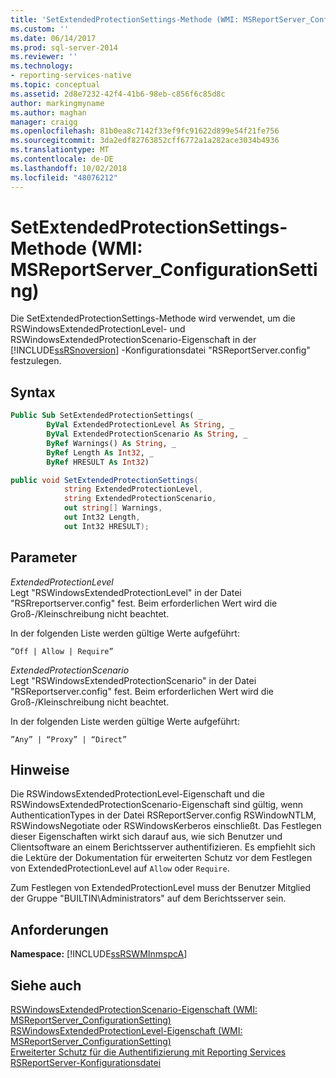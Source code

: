 ```yaml
---
title: 'SetExtendedProtectionSettings-Methode (WMI: MSReportServer_ConfigurationSetting) | Microsoft-Dokumentation'
ms.custom: ''
ms.date: 06/14/2017
ms.prod: sql-server-2014
ms.reviewer: ''
ms.technology:
- reporting-services-native
ms.topic: conceptual
ms.assetid: 2d8e7232-42f4-41b6-98eb-c856f6c85d8c
author: markingmyname
ms.author: maghan
manager: craigg
ms.openlocfilehash: 81b0ea8c7142f33ef9fc91622d899e54f21fe756
ms.sourcegitcommit: 3da2edf82763852cff6772a1a282ace3034b4936
ms.translationtype: MT
ms.contentlocale: de-DE
ms.lasthandoff: 10/02/2018
ms.locfileid: "48076212"
---
```

# <a name="setextendedprotectionsettings-method-wmi-msreportserverconfigurationsetting"></a>SetExtendedProtectionSettings-Methode (WMI: MSReportServer_ConfigurationSetting)
  Die SetExtendedProtectionSettings-Methode wird verwendet, um die RSWindowsExtendedProtectionLevel- und RSWindowsExtendedProtectionScenario-Eigenschaft in der [!INCLUDE[ssRSnoversion](../../includes/ssrsnoversion-md.md)] -Konfigurationsdatei "RSReportServer.config" festzulegen.  
  
## <a name="syntax"></a>Syntax  
  
```vb  
Public Sub SetExtendedProtectionSettings( _  
        ByVal ExtendedProtectionLevel As String, _  
        ByVal ExtendedProtectionScenario As String, _  
        ByRef Warnings() As String, _  
        ByRef Length As Int32, _  
        ByRef HRESULT As Int32)  
```  
  
```csharp  
public void SetExtendedProtectionSettings(  
            string ExtendedProtectionLevel,  
            string ExtendedProtectionScenario,  
            out string[] Warnings,  
            out Int32 Length,  
            out Int32 HRESULT);  
```  
  
## <a name="parameters"></a>Parameter  
 *ExtendedProtectionLevel*  
 Legt "RSWindowsExtendedProtectionLevel" in der Datei "RSRreportserver.config" fest. Beim erforderlichen Wert wird die Groß-/Kleinschreibung nicht beachtet.  
  
 In der folgenden Liste werden gültige Werte aufgeführt:  
  
 `”Off | Allow | Require”`  
  
 *ExtendedProtectionScenario*  
 Legt "RSWindowsExtendedProtectionScenario" in der Datei "RSReportserver.config" fest. Beim erforderlichen Wert wird die Groß-/Kleinschreibung nicht beachtet.  
  
 In der folgenden Liste werden gültige Werte aufgeführt:  
  
 `”Any” | “Proxy” | “Direct”`  
  
## <a name="remarks"></a>Hinweise  
 Die RSWindowsExtendedProtectionLevel-Eigenschaft und die RSWindowsExtendedProtectionScenario-Eigenschaft sind gültig, wenn AuthenticationTypes in der Datei RSReportServer.config RSWindowNTLM, RSWindowsNegotiate oder RSWindowsKerberos einschließt. Das Festlegen dieser Eigenschaften wirkt sich darauf aus, wie sich Benutzer und Clientsoftware an einem Berichtsserver authentifizieren. Es empfiehlt sich die Lektüre der Dokumentation für erweiterten Schutz vor dem Festlegen von ExtendedProtectionLevel auf `Allow` oder `Require`.  
  
 Zum Festlegen von ExtendedProtectionLevel muss der Benutzer Mitglied der Gruppe "BUILTIN\Administrators" auf dem Berichtsserver sein.  
  
## <a name="requirements"></a>Anforderungen  
 **Namespace:** [!INCLUDE[ssRSWMInmspcA](../../includes/ssrswminmspca-md.md)]  
  
## <a name="see-also"></a>Siehe auch  
 [RSWindowsExtendedProtectionScenario-Eigenschaft &#40;WMI: MSReportServer_ConfigurationSetting&#41;](rswindowsextendedprotectionscenario-property.md)   
 [RSWindowsExtendedProtectionLevel-Eigenschaft &#40;WMI: MSReportServer_ConfigurationSetting&#41;](rswindowsextendedprotectionlevel-property.md)   
 [Erweiterter Schutz für die Authentifizierung mit Reporting Services](../security/extended-protection-for-authentication-with-reporting-services.md)   
 [RSReportServer-Konfigurationsdatei](../report-server/rsreportserver-config-configuration-file.md)  
  
  
